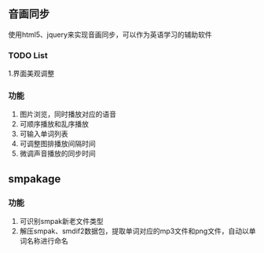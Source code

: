 ## 音画同步
使用html5、jquery来实现音画同步，可以作为英语学习的辅助软件
### TODO List
1.界面美观调整
### 功能
1. 图片浏览，同时播放对应的语音
2. 可顺序播放和乱序播放
1. 可输入单词列表
1. 可调整图排播放间隔时间
1. 微调声音播放的同步时间

## smpakage
### 功能
1. 可识别smpak新老文件类型
1. 解压smpak、smdif2数据包，提取单词对应的mp3文件和png文件，自动以单词名称进行命名

